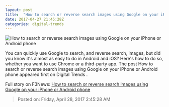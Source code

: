 ```yaml
---
layout: post
title:  "How to search or reverse search images using Google on your iPhone or Android phone"
date: 2017-04-27 21:45:28Z
categories: digital-trends
---
```


![How to search or reverse search images using Google on your iPhone or Android phone](http://icdn4.digitaltrends.com/image/google-mobile-search-1200x630-c.jpg)

You can quickly use Google to search, and reverse search, images, but did you know it's almost as easy to do in Android and iOS? Here's how to do so, whether you want to use Chrome or a third-party app. The post How to search or reverse search images using Google on your iPhone or Android phone appeared first on Digital Trends .


Full story on F3News: [How to search or reverse search images using Google on your iPhone or Android phone](http://www.f3nws.com/n/UYzSm)

> Posted on: Friday, April 28, 2017 2:45:28 AM
